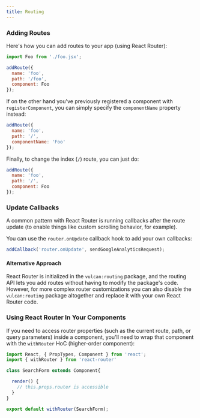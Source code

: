 ```yaml
---
title: Routing
---
```


### Adding Routes

Here's how you can add routes to your app (using React Router):

```js
import Foo from './foo.jsx';

addRoute({
  name: 'foo',
  path: '/foo',
  component: Foo
});
```

If on the other hand you've previously registered a component with `registerComponent`, you can simply specify the `componentName` property instead:

```js
addRoute({
  name: 'foo',
  path: '/',
  componentName: 'Foo'
});
```

Finally, to change the index (`/`) route, you can just do:

```js
addRoute({
  name: 'foo',
  path: '/',
  component: Foo
});
```

### Update Callbacks

A common pattern with React Router is running callbacks after the route update (to enable things like custom scrolling behavior, for example).

You can use the `router.onUpdate` callback hook to add your own callbacks:

```js
addCallback('router.onUpdate', sendGoogleAnalyticsRequest);
```

#### Alternative Approach

React Router is initialized in the `vulcan:routing` package, and the routing API lets you add routes without having to modify the package's code. However, for more complex router customizations you can also disable the `vulcan:routing` package altogether and replace it with your own React Router code. 

### Using React Router In Your Components

If you need to access router properties (such as the current route, path, or query parameters) inside a component, you'll need to wrap that component with the `withRouter` HoC (higher-order component):

```js
import React, { PropTypes, Component } from 'react';
import { withRouter } from 'react-router'

class SearchForm extends Component{

  render() {
    // this.props.router is accessible
  }
}

export default withRouter(SearchForm);
``` 
